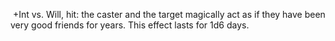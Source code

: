  +Int vs. Will, hit: the caster and the target magically act as if they have been very good friends for years. This effect lasts for 1d6 days.